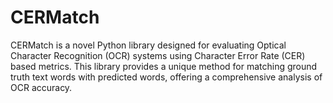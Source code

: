 # CERMatch
CERMatch is a novel Python library designed for evaluating Optical Character Recognition (OCR) systems using Character Error Rate (CER) based metrics. This library provides a unique method for matching ground truth text words with predicted words, offering a comprehensive analysis of OCR accuracy.
